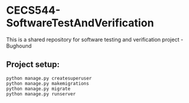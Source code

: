 # CECS544-SoftwareTestAndVerification
This is a shared repository for software testing and verification project - Bughound

## Project setup:
```
python manage.py createsuperuser
python manage.py makemigrations
python manage.py migrate
python manage.py runserver
```
